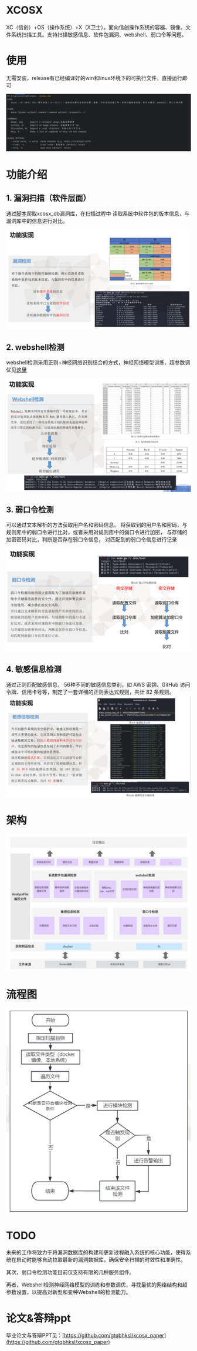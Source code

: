 # XCOSX

XC（信创）+OS（操作系统）+X（X卫士）。面向信创操作系统的容器、镜像、文件系统扫描工具。支持扫描敏感信息、软件包漏洞、webshell、弱口令等问题。

# 使用

无需安装，release有已经编译好的win和linux环境下的可执行文件，直接运行即可

![img6.png](img/img6.png)


# 功能介绍
## 1. 漏洞扫描（软件层面）

通过[脚本](https://github.com/gtqbhksl/xcosx_db)爬取xcosx_db漏洞库，在扫描过程中 读取系统中软件包的版本信息，与漏洞库中的信息进行对比。

![img.png](img/img.png)

## 2. webshell检测

webshell检测采用正则+神经网络识别结合的方式，神经网络模型训练、超参数调优见[这里](https://github.com/gtqbhksl/xcosx_webshell_detect)

![img3.png](img/img3.png)

## 3. 弱口令检测

可以通过文本解析的方法获取用户名和密码信息。 将获取到的用户名和密码，与规则库中的弱口令进行比对，或者采用对规则库中的弱口令进行加密， 与存储的加密密码对比，判断是否存在弱口令信息， 对匹配到的弱口令信息进行记录

![img4.png](img/img4.png)

## 4. 敏感信息检测

通过正则匹配敏感信息， 56种不同的敏感信息类别，如 AWS 密钥、GitHub 访问令牌、信用卡号等，制定了一套详细的正则表达式规则，共计 82 条规则。
![img5.png](img/img5.png)


# 架构

![img1.png](img/img1.png)

# 流程图

![img2.png](img/img2.png)

# TODO

未来的工作将致力于将漏洞数据库的构建和更新过程融入系统的核心功能，使得系统在启动时能够自动拉取最新的漏洞数据库，确保安全扫描的时效性和准确性。

其次，弱口令检测功能目前仅支持有限的几种服务组件。

再者，Webshell检测神经网络模型的训练和参数调优，寻找最优的网络结构和超参数设置，以提高对新型和变种Webshell的检测能力。

# 论文&答辩ppt

毕业论文与答辩PPT见：[https://github.com/gtqbhksl/xcosx_paper](https://github.com/gtqbhksl/xcosx_paper)
